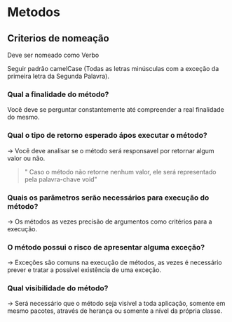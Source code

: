 # Metodos

## Criterios de nomeação 

Deve ser nomeado como Verbo

Seguir padrão camelCase (Todas as letras minúsculas com a exceção da primeira letra da Segunda Palavra).

### Qual a finalidade do método?
Você deve se perguntar constantemente até compreender a real finalidade do mesmo.

### Qual o tipo de retorno esperado ápos executar o método?
-> Você deve analisar se o método será responsavel por retornar algum valor ou não. 

> " Caso o método não retorne nenhum valor, ele será representado pela palavra-chave void"

### Quais os parâmetros serão necessários para execução do método?
-> Os métodos as vezes precisão de argumentos como critérios para a execução.

### O método possui o risco de apresentar alguma exceção?
-> Exceções são comuns na execução de métodos, as vezes é necessário prever e tratar a possível existência de uma exceção.  

### Qual visibilidade do método?
-> Será necessário que o método seja visível a toda aplicação, somente em mesmo pacotes, através de herança ou somente a nível da própria classe.
